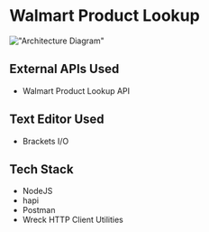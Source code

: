 # Walmart Product Lookup
!["Architecture Diagram"](https://drive.google.com/open?id=1KavCZdMG0AVHistdkFWDDNEhmRYA_zSY)

## External APIs Used
* Walmart Product Lookup API

## Text Editor Used
* Brackets I/O

## Tech Stack
* NodeJS
* hapi
* Postman
* Wreck HTTP Client Utilities